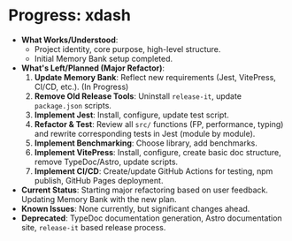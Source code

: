 <!-- Version: 0.3 | Last Updated: 2025-04-06 -->
# Progress: xdash

*   **What Works/Understood**: 
    *   Project identity, core purpose, high-level structure.
    *   Initial Memory Bank setup completed.
*   **What's Left/Planned (Major Refactor)**: 
    1.  **Update Memory Bank**: Reflect new requirements (Jest, VitePress, CI/CD, etc.). (In Progress)
    2.  **Remove Old Release Tools**: Uninstall `release-it`, update `package.json` scripts.
    3.  **Implement Jest**: Install, configure, update test script.
    4.  **Refactor & Test**: Review all `src/` functions (FP, performance, typing) and rewrite corresponding tests in Jest (module by module).
    5.  **Implement Benchmarking**: Choose library, add benchmarks.
    6.  **Implement VitePress**: Install, configure, create basic doc structure, remove TypeDoc/Astro, update scripts.
    7.  **Implement CI/CD**: Create/update GitHub Actions for testing, npm publish, GitHub Pages deployment.
*   **Current Status**: Starting major refactoring based on user feedback. Updating Memory Bank with the new plan.
*   **Known Issues**: None currently, but significant changes ahead.
*   **Deprecated**: TypeDoc documentation generation, Astro documentation site, `release-it` based release process.